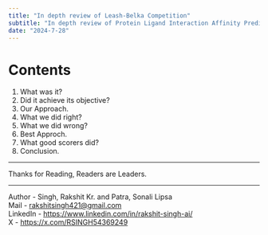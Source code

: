 ```yaml
---
title: "In depth review of Leash-Belka Competition"
subtitle: "In depth review of Protein Ligand Interaction Affinity Prediction Competition: Leash-Belka"
date: "2024-7-28"
---
```


# Contents
1. What was it?
2. Did it achieve its objective?
3. Our Approach.
4. What we did right?
5. What we did wrong?
6. Best Approch.
7. What good scorers did?
8. Conclusion.

----





Thanks for Reading, Readers are Leaders.

----

Author - Singh, Rakshit Kr. and Patra, Sonali Lipsa <br>
Mail - rakshitsingh421@gmail.com <br>
LinkedIn - https://www.linkedin.com/in/rakshit-singh-ai/ <br>
X - https://x.com/RSINGH54369249
